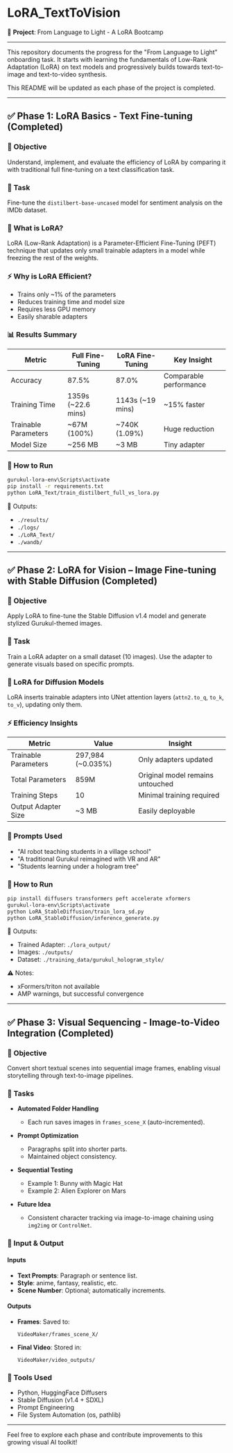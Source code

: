 # LoRA\_TextToVision

📘 **Project**: From Language to Light - A LoRA Bootcamp

---

This repository documents the progress for the "From Language to Light" onboarding task. It starts with learning the fundamentals of Low-Rank Adaptation (LoRA) on text models and progressively builds towards text-to-image and text-to-video synthesis.

This README will be updated as each phase of the project is completed.

---

## ✅ Phase 1: LoRA Basics - Text Fine-tuning (Completed)

### 🎯 Objective

Understand, implement, and evaluate the efficiency of LoRA by comparing it with traditional full fine-tuning on a text classification task.

### 📝 Task

Fine-tune the `distilbert-base-uncased` model for sentiment analysis on the IMDb dataset.

### 📌 What is LoRA?

LoRA (Low-Rank Adaptation) is a Parameter-Efficient Fine-Tuning (PEFT) technique that updates only small trainable adapters in a model while freezing the rest of the weights.

### ⚡ Why is LoRA Efficient?

* Trains only \~1% of the parameters
* Reduces training time and model size
* Requires less GPU memory
* Easily sharable adapters

### 📊 Results Summary

| Metric               | Full Fine-Tuning    | LoRA Fine-Tuning  | Key Insight            |
| -------------------- | ------------------- | ----------------- | ---------------------- |
| Accuracy             | 87.5%               | 87.0%             | Comparable performance |
| Training Time        | 1359s (\~22.6 mins) | 1143s (\~19 mins) | \~15% faster           |
| Trainable Parameters | \~67M (100%)        | \~740K (1.09%)    | Huge reduction         |
| Model Size           | \~256 MB            | \~3 MB            | Tiny adapter           |

### 🧪 How to Run

```bash
gurukul-lora-env\Scripts\activate
pip install -r requirements.txt
python LoRA_Text/train_distilbert_full_vs_lora.py
```

📂 Outputs:

* `./results/`
* `./logs/`
* `./LoRA_Text/`
* `./wandb/`

---

## ✅ Phase 2: LoRA for Vision – Image Fine-tuning with Stable Diffusion (Completed)

### 🎯 Objective

Apply LoRA to fine-tune the Stable Diffusion v1.4 model and generate stylized Gurukul-themed images.

### 📝 Task

Train a LoRA adapter on a small dataset (10 images). Use the adapter to generate visuals based on specific prompts.

### 📌 LoRA for Diffusion Models

LoRA inserts trainable adapters into UNet attention layers (`attn2.to_q`, `to_k`, `to_v`), updating only them.

### ⚡ Efficiency Insights

| Metric               | Value              | Insight                          |
| -------------------- | ------------------ | -------------------------------- |
| Trainable Parameters | 297,984 (\~0.035%) | Only adapters updated            |
| Total Parameters     | 859M               | Original model remains untouched |
| Training Steps       | 10                 | Minimal training required        |
| Output Adapter Size  | \~3 MB             | Easily deployable                |

### 📸 Prompts Used

* "AI robot teaching students in a village school"
* "A traditional Gurukul reimagined with VR and AR"
* "Students learning under a hologram tree"

### 🧪 How to Run

```bash
pip install diffusers transformers peft accelerate xformers
gurukul-lora-env\Scripts\activate
python LoRA_StableDiffusion/train_lora_sd.py
python LoRA_StableDiffusion/inference_generate.py
```

📂 Outputs:

* Trained Adapter: `./lora_output/`
* Images: `./outputs/`
* Dataset: `./training_data/gurukul_hologram_style/`

⚠️ Notes:

* xFormers/triton not available
* AMP warnings, but successful convergence

---

## ✅ Phase 3: Visual Sequencing - Image-to-Video Integration (Completed)

### 🎯 Objective

Convert short textual scenes into sequential image frames, enabling visual storytelling through text-to-image pipelines.

### 📝 Tasks

* **Automated Folder Handling**

  * Each run saves images in `frames_scene_X` (auto-incremented).
* **Prompt Optimization**

  * Paragraphs split into shorter parts.
  * Maintained object consistency.
* **Sequential Testing**

  * Example 1: Bunny with Magic Hat
  * Example 2: Alien Explorer on Mars
* **Future Idea**

  * Consistent character tracking via image-to-image chaining using `img2img` or `ControlNet`.

### 📁 Input & Output

#### Inputs

* **Text Prompts**: Paragraph or sentence list.
* **Style**: anime, fantasy, realistic, etc.
* **Scene Number**: Optional; automatically increments.

#### Outputs

* **Frames**: Saved to:

  ```
  VideoMaker/frames_scene_X/
  ```
* **Final Video**: Stored in:

  ```
  VideoMaker/video_outputs/
  ```

### 🔧 Tools Used

* Python, HuggingFace Diffusers
* Stable Diffusion (v1.4 + SDXL)
* Prompt Engineering
* File System Automation (os, pathlib)

---

Feel free to explore each phase and contribute improvements to this growing visual AI toolkit!
